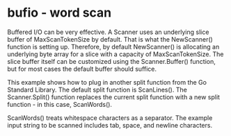 # bufio - word scan

Buffered I/O can be very effective. A Scanner uses an underlying slice buffer of MaxScanTokenSize by default. That is what the NewScanner() function is setting up. Therefore, by default NewScanner() is allocating an underlying byte array for a slice with a capacity of MaxScanTokenSize. The slice buffer itself can be customized using the Scanner.Buffer() function, but for most cases the default buffer should suffice.

This example shows how to plug in another split function from the Go Standard Library. The default split function is ScanLines(). The Scanner.Split() function replaces the current split function with a new split function - in this case, ScanWords().

ScanWords() treats whitespace characters as a separator. The example input string to be scanned includes tab, space, and newline characters.
